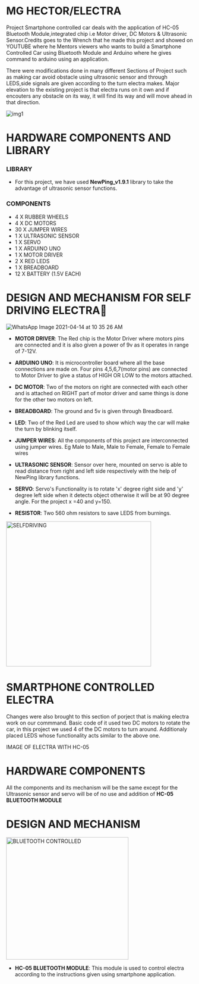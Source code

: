 # MG HECTOR/ELECTRA

Project Smartphone controlled car deals with the application of HC-05 Bluetooth Module,integrated chip i.e Motor driver, DC Motors & Ultrasonic Sensor.Credits goes to the Wrench that he made this project and showed on YOUTUBE where he Mentors viewers who wants to build a Smartphone Controlled Car using Bluetooth Module and Arduino where he gives command to arduino using an application.

There were modifications done in many different Sections of Project such as making car avoid obstacle using ultrasonic sensor and through LEDS,side signals are given according to the turn electra makes. Major elevation to the existing project is that electra runs on it own and if encouters any obstacle on its way, it will find its way and will move ahead in that direction.

![img1](https://user-images.githubusercontent.com/69771908/114747781-72705700-9d0e-11eb-96fd-b7f59df36b12.jpg)

# HARDWARE COMPONENTS AND LIBRARY

### LIBRARY

- For this project, we have used **NewPing_v1.9.1** library to take the advantage of ultrasonic sensor functions.

### COMPONENTS

- 4     X     RUBBER WHEELS
- 4     X     DC MOTORS
- 30    X     JUMPER WIRES
- 1     X     ULTRASONIC SENSOR
- 1     X     SERVO
- 1     X     ARDUINO UNO
- 1     X     MOTOR DRIVER
- 2     X     RED LEDS 
- 1     X     BREADBOARD
- 12    X     BATTERY (1.5V EACH)


# DESIGN AND MECHANISM FOR SELF DRIVING ELECTRA:robot:

![WhatsApp Image 2021-04-14 at 10 35 26 AM](https://user-images.githubusercontent.com/69771908/114751121-f972fe80-9d11-11eb-9a5f-d8df0ae8bb3f.jpeg)



- **MOTOR DRIVER**: The Red chip is the Motor Driver where motors pins are connected and                 it is also given a power of 9v as it operates in range of 7-12V.

- **ARDUINO UNO**: It is microcontroller board where all the base connections are                      made on. Four pins 4,5,6,7(motor pins) are connected to Motor                       Driver to give a status of HIGH OR LOW to the motors attached.

- **DC MOTOR**: Two of the motors on right are connected with each other and is attached on RIGHT part of motor driver and same things is done for the other two motors on left.

- **BREADBOARD**: The ground and 5v is given through Breadboard.

- **LED**: Two of the Red Led are used to show which way the car will make the turn by blinking itself.

- **JUMPER WIRES**: All the components of this project are interconnected using jumper wires. Eg Male to Male, Male to Female, Female to Female wires

- **ULTRASONIC SENSOR**: Sensor over here, mounted on servo is able to read distance from right and left side respectively with the help of NewPing library functions.

- **SERVO**: Servo's Functionality is to rotate 'x' degree right side and 'y' degree left side when it detects object otherwise it will be at 90 degree angle. For the project               x =40   and y=150.  
  
- **RESISTOR**: Two 560 ohm resistors to save LEDS from burnings.

<img width="390" alt="SELFDRIVING" src="https://user-images.githubusercontent.com/69771908/114755277-b2d3d300-9d16-11eb-9cc8-c533684eeff7.png">

# SMARTPHONE CONTROLLED ELECTRA

Changes were also brought to this section of porject that is making electra work on our commmand. Basic code of it used two DC motors to rotate the car, in this project we used 4 of the DC motors to turn around. Additionaly placed LEDS whose functionality acts similar to the above one. 
 
 
 IMAGE OF ELECTRA WITH HC-05
 
 
# HARDWARE COMPONENTS
 
 All the components and its mechanism will be the same except for the Ultrasonic sensor and servo will be of no use and addition of **HC-05 BLUETOOTH MODULE** 
 
 # DESIGN AND MECHANISM
 
 <img width="329" alt="BLUETOOTH CONTROLLED" src="https://user-images.githubusercontent.com/69771908/114757686-650c9a00-9d19-11eb-9948-a999056a83e3.png">
 
 - **HC-05 BLUETOOTH MODULE**: This module is used to control electra according to the instructions given using smartphone application.
 




